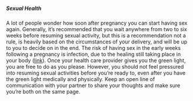 ##### Sexual Health

A lot of people wonder how soon after pregnancy you can start having sex again. Generally, it’s recommended that you wait anywhere from two to six weeks before resuming sexual activity, but this is a recommendation not a rule, is heavily based on the circumstances of your delivery, and will be up to you to decide on in the end. The risk of having sex in the early weeks following a pregnancy is infection, due to the healing still taking place in your body ([link](https://www.acog.org/womens-health/faqs/a-partners-guide-to-pregnancy#:~:text=When%20is%20it%20OK%20to,about%202%20weeks%20following%20birth)). Once your health care provider gives you the green light, you are free to do as you please. However, you should not feel pressured into resuming sexual activities before you’re ready to, even after you have the green light medically and physically. Keep an open line of communication with your partner to share your thoughts and make sure you’re both on the same page.
